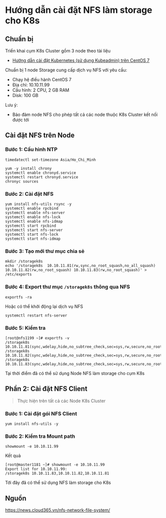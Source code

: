 # Hướng dẫn cài đặt NFS làm storage cho K8s

## Chuẩn bị

Triển khai cụm K8s Cluster gồm 3 node theo tài liệu
- [Hướng dẫn cài đặt Kubernetes (sử dụng Kubeadmin) trên CentOS 7](/docs/setup/install-k8s-centos7-kubeadm.md)

Chuẩn bị 1 node Storage cung cấp dịch vụ NFS với yêu cầu:
- Chạy hệ điều hành CentOS 7
- Địa chỉ: 10.10.11.99
- Cấu hình: 2 CPU, 2 GB RAM
- Disk: 100 GB

Lưu ý:
- Bảo đảm node NFS cho phép tất cả các node thuộc K8s Cluster kết nối được tới

## Cài đặt NFS trên Node

### Bước 1: Cấu hình NTP
```
timedatectl set-timezone Asia/Ho_Chi_Minh

yum -y install chrony
systemctl enable chronyd.service
systemctl restart chronyd.service
chronyc sources
```

### Bước 2: Cài đặt NFS

```
yum install nfs-utils rsync -y
systemctl enable rpcbind
systemctl enable nfs-server
systemctl enable nfs-lock
systemctl enable nfs-idmap
systemctl start rpcbind
systemctl start nfs-server
systemctl start nfs-lock
systemctl start nfs-idmap
```

### Bước 3: Tạo mới thư mục chia sẻ

```
mkdir /storagek8s
echo '/storagek8s  10.10.11.81(rw,sync,no_root_squash,no_all_squash) 10.10.11.82(rw,no_root_squash) 10.10.11.83(rw,no_root_squash)' > /etc/exports
```

### Bước 4: Export thư mục `/storagek8s` thông qua NFS

```
exportfs -ra
```

Hoặc có thể khởi động lại dịch vụ NFS

```
systemctl restart nfs-server
```

### Bước 5: Kiểm tra

```
[root@nfs1199 ~]# exportfs -v
/storagek8s   	10.10.11.81(sync,wdelay,hide,no_subtree_check,sec=sys,rw,secure,no_root_squash,no_all_squash)
/storagek8s   	10.10.11.82(sync,wdelay,hide,no_subtree_check,sec=sys,rw,secure,no_root_squash,no_all_squash)
/storagek8s   	10.10.11.83(sync,wdelay,hide,no_subtree_check,sec=sys,rw,secure,no_root_squash,no_all_squash)
```

Tại thời điểm đã có thể sử dụng Node NFS làm storage cho cụm K8s

## Phần 2: Cài đặt NFS Client

> Thực hiện trên tất cả các Node K8s Cluster

### Bước 1: Cài đặt gói NFS Client
```
yum install nfs-utils -y
```

### Bước 2: Kiểm tra Mount path

```
showmount -e 10.10.11.99
```

Kết quả

```
[root@master1181 ~]# showmount -e 10.10.11.99
Export list for 10.10.11.99:
/storagek8s 10.10.11.83,10.10.11.82,10.10.11.81
```

Tới đây đã có thể sử dụng NFS làm storage cho K8s

## Nguồn

https://news.cloud365.vn/nfs-network-file-system/

